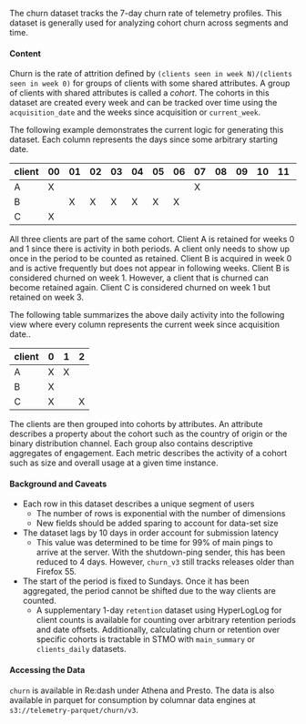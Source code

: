 The churn dataset tracks the 7-day churn rate of telemetry profiles. This
dataset is generally used for analyzing cohort churn across segments and time.

#### Content

Churn is the rate of attrition defined by `(clients seen in week N)/(clients seen in week 0)`
for groups of clients with some shared attributes. A group of clients with
shared attributes is called a *cohort*. The cohorts in this dataset are created
every week and can be tracked over time using the `acquisition_date` and the
weeks since acquisition or `current_week`.

The following example demonstrates the current logic for generating this
dataset. Each column represents the days since some arbitrary starting date.

|   client | 00 | 01 | 02 | 03 | 04 | 05 | 06 | 07 | 08 | 09 | 10 | 11 | 12 | 13 | 14 |
|----------|----|----|----|----|----|----|----|----|----|----|----|----|----|----|----|
| A        | X  |    |    |    |    |    |    | X  |    |    |    |    |    |    |    |
| B        |    | X  | X  | X  | X  | X  | X  |    |    |    |    |    |    |    |    |
| C        | X  |    |    |    |    |    |    |    |    |    |    |    |    |    | X  |

All three clients are part of the same cohort. Client A is retained for weeks 0
and 1 since there is activity in both periods. A client only needs to show up
once in the period to be counted as retained. Client B is acquired in week 0 and
is active frequently but does not appear in following weeks. Client B is
considered churned on week 1. However, a client that is churned can become
retained again. Client C is considered churned on week 1 but retained on week 3.

The following table summarizes the above daily activity into the following view
where every column represents the current week since acquisition date..

|   client | 0 | 1 |  2 |
|----------|---|---|----|
| A        | X | X |    |
| B        | X |   |    |
| C        | X |   | X  |


The clients are then grouped into cohorts by attributes. An attribute describes
a property about the cohort such as the country of origin or the binary
distribution channel. Each group also contains descriptive aggregates of
engagement. Each metric describes the activity of a cohort such as size and
overall usage at a given time instance.


#### Background and Caveats

* Each row in this dataset describes a unique segment of users
  - The number of rows is exponential with the number of dimensions
  - New fields should be added sparing to account for data-set size
* The dataset lags by 10 days in order account for submission latency
  - This value was determined to be time for 99% of main pings to arrive at the
    server. With the shutdown-ping sender, this has been reduced to 4 days.
    However, `churn_v3` still tracks releases older than Firefox 55.
* The start of the period is fixed to Sundays. Once it has been aggregated, the
  period cannot be shifted due to the way clients are counted.
  - A supplementary 1-day `retention` dataset using HyperLogLog for client
    counts is available for counting over arbitrary retention periods and date
    offsets. Additionally, calculating churn or retention over specific cohorts
    is tractable in STMO with `main_summary` or `clients_daily` datasets.

#### Accessing the Data

`churn` is available in Re:dash under Athena and Presto. The data is also
available in parquet for consumption by columnar data engines at
`s3://telemetry-parquet/churn/v3`.

